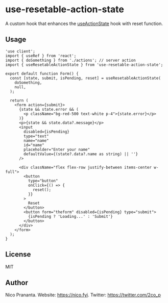 # use-resetable-action-state

A custom hook that enhances the [useActionState](https://react.dev/reference/react/useActionState) hook with reset function.

## Usage

```tsx:app/page.tsx
'use client';
import { useRef } from 'react';
import { doSomething } from './actions'; // server action
import { useResetableActionState } from 'use-resetable-action-state';

export default function Form() {
  const [state, submit, isPending, reset] = useResetableActionState(
    doSomething,
    null,
  );

  return (
    <form action={submit}>
      {state && state.error && (
        <p className="bg-red-500 text-white p-4">{state.error}</p>
      )}
      <p>{state && state.data?.message}</p>
      <input
        disabled={isPending}
        type="text"
        name="name"
        id="name"
        placeholder="Enter your name"
        defaultValue={(state?.data?.name as string) || ''}
      />

      <div className="flex flex-row justify-between items-center w-full">
        <button
          type="button"
          onClick={() => {
            reset();
          }}
        >
          Reset
        </button>
        <button form="theform" disabled={isPending} type="submit">
          {isPending ? 'Loading...' : 'Submit'}
        </button>
      </div>
    </form>
  );
}
```

## License

MIT

## Author

Nico Prananta. Website: https://nico.fyi. Twitter: https://twitter.com/2co_p

